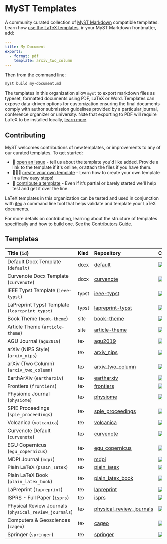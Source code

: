 # MyST Templates

A community curated collection of [MyST Markdown](https://mystmd.org) compatible templates. Learn how [use the LaTeX templates](https://mystmd.org/guide/creating-pdf-documents), in your MyST Markdown frontmatter, add:

```yaml
---
title: My Document
exports:
  - format: pdf
    template: arxiv_two_column
---
```

Then from the command line:

```bash
myst build my-document.md
```

The templates in this organization allow `myst` to export markdown files as typeset, formatted documents using PDF, LaTeX or Word. Templates can expose data-driven options for customization ensuring the final documents comply with author submission guidelines provided by a particular journal, conference organizer or university. Note that exporting to PDF will require LaTeX to be installed locally, [learn more](https://mystmd.org/guide/quickstart-myst-documents).

## Contributing

MyST welcomes contributions of new templates, or improvements to any of our curated templates. To get started:

- 📝 [open an issue](https://github.com/myst-templates/templates/issues) - tell us about the template you'd like added. Provide a link to the template if it's online, or attach the files if you have them.
- 🏋🏽‍♀️ [create your own template](https://mystmd.org/jtex/create-a-latex-template) - Learn how to create your own template in a few easy steps!
- 🤝 [contribute a template](https://mystmd.org/jtex/contribute-a-template) - Even if it's partial or barely started we'll help test and get it over the line.

LaTeX templates in this organization can be tested and used in conjunction with [jtex](https://mystmd.org/jtex) a command line tool that helps validate and template your LaTeX documents.

For more details on contributing, learning about the structure of templates specifically and how to build one. See the [Contributors Guide](https://mystmd.org/jtex/contribute-a-template).

## Templates

| Title (`id`)                                          | Kind  | Repository                                                                             | CI                                                                                                                                                                                            |
| :---------------------------------------------------- | :---- | :------------------------------------------------------------------------------------- | :-------------------------------------------------------------------------------------------------------------------------------------------------------------------------------------------- |
| Default Docx Template (`default`)                     | docx  | [default](https://github.com/myst-templates/docx_default)                              | [![](https://github.com/myst-templates/docx_default/actions/workflows/jtex.yml/badge.svg)](https://github.com/myst-templates/docx_default/actions/workflows/jtex.yml)                         |
| Curvenote Docx Template (`curvenote`)                 | docx  | [curvenote](https://github.com/myst-templates/curvenote_docx)                          | [![](https://github.com/myst-templates/curvenote_docx/actions/workflows/jtex.yml/badge.svg)](https://github.com/myst-templates/curvenote_docx/actions/workflows/jtex.yml)                     |
| IEEE Typst Template (`ieee-typst`)                    | typst | [ieee-typst](https://github.com/myst-templates/ieee-typst-template)                    | [![](https://github.com/myst-templates/ieee-typst-template/actions/workflows/jtex.yml/badge.svg)](https://github.com/myst-templates/ieee-typst-template/actions/workflows/jtex.yml)           |
| LaPreprint Typst Template (`lapreprint-typst`)        | typst | [lapreprint-typst](https://github.com/myst-templates/lapreprint-typst)                 | [![](https://github.com/myst-templates/lapreprint-typst/actions/workflows/jtex.yml/badge.svg)](https://github.com/myst-templates/lapreprint-typst/actions/workflows/jtex.yml)                 |
| Book Theme (`book-theme`)                             | site  | [book-theme](https://github.com/myst-templates/book-theme)                             | [![](https://github.com/myst-templates/book-theme/actions/workflows/jtex.yml/badge.svg)](https://github.com/myst-templates/book-theme/actions/workflows/jtex.yml)                             |
| Article Theme (`article-theme`)                       | site  | [article-theme](https://github.com/myst-templates/article-theme)                       | [![](https://github.com/myst-templates/article-theme/actions/workflows/jtex.yml/badge.svg)](https://github.com/myst-templates/article-theme/actions/workflows/jtex.yml)                       |
| AGU Journal (`agu2019`)                               | tex   | [agu2019](https://github.com/myst-templates/agu2019)                                   | [![](https://github.com/myst-templates/agu2019/actions/workflows/jtex.yml/badge.svg)](https://github.com/myst-templates/agu2019/actions/workflows/jtex.yml)                                   |
| arXiv (NIPS Style) (`arxiv_nips`)                     | tex   | [arxiv_nips](https://github.com/myst-templates/arxiv_nips)                             | [![](https://github.com/myst-templates/arxiv_nips/actions/workflows/jtex.yml/badge.svg)](https://github.com/myst-templates/arxiv_nips/actions/workflows/jtex.yml)                             |
| arXiv (Two Column) (`arxiv_two_column`)               | tex   | [arxiv_two_column](https://github.com/myst-templates/arxiv_two_column)                 | [![](https://github.com/myst-templates/arxiv_two_column/actions/workflows/jtex.yml/badge.svg)](https://github.com/myst-templates/arxiv_two_column/actions/workflows/jtex.yml)                 |
| EarthArXiv (`eartharxiv`)                             | tex   | [eartharxiv](https://github.com/myst-templates/eartharxiv)                             | [![](https://github.com/myst-templates/eartharxiv/actions/workflows/jtex.yml/badge.svg)](https://github.com/myst-templates/eartharxiv/actions/workflows/jtex.yml)                             |
| Frontiers (`frontiers`)                               | tex   | [frontiers](https://github.com/myst-templates/frontiers)                               | [![](https://github.com/myst-templates/frontiers/actions/workflows/jtex.yml/badge.svg)](https://github.com/myst-templates/frontiers/actions/workflows/jtex.yml)                               |
| Physiome Journal (`physiome`)                         | tex   | [physiome](https://github.com/myst-templates/physiome)                                 | [![](https://github.com/myst-templates/physiome/actions/workflows/jtex.yml/badge.svg)](https://github.com/myst-templates/physiome/actions/workflows/jtex.yml)                                 |
| SPIE Proceedings (`spie_proceedings`)                 | tex   | [spie_proceedings](https://github.com/myst-templates/spie_proceedings)                 | [![](https://github.com/myst-templates/spie_proceedings/actions/workflows/jtex.yml/badge.svg)](https://github.com/myst-templates/spie_proceedings/actions/workflows/jtex.yml)                 |
| Volcanica (`volcanica`)                               | tex   | [volcanica](https://github.com/myst-templates/volcanica)                               | [![](https://github.com/myst-templates/volcanica/actions/workflows/jtex.yml/badge.svg)](https://github.com/myst-templates/volcanica/actions/workflows/jtex.yml)                               |
| Curvenote Default (`curvenote`)                       | tex   | [curvenote](https://github.com/myst-templates/curvenote)                               | [![](https://github.com/myst-templates/curvenote/actions/workflows/jtex.yml/badge.svg)](https://github.com/myst-templates/curvenote/actions/workflows/jtex.yml)                               |
| EGU Copernicus (`egu_copernicus`)                     | tex   | [egu_copernicus](https://github.com/myst-templates/egu_copernicus)                     | [![](https://github.com/myst-templates/egu_copernicus/actions/workflows/jtex.yml/badge.svg)](https://github.com/myst-templates/egu_copernicus/actions/workflows/jtex.yml)                     |
| MDPI Journal (`mdpi`)                                 | tex   | [mdpi](https://github.com/myst-templates/mdpi)                                         | [![](https://github.com/myst-templates/mdpi/actions/workflows/jtex.yml/badge.svg)](https://github.com/myst-templates/mdpi/actions/workflows/jtex.yml)                                         |
| Plain LaTeX (`plain_latex`)                           | tex   | [plain_latex](https://github.com/myst-templates/plain_latex)                           | [![](https://github.com/myst-templates/plain_latex/actions/workflows/jtex.yml/badge.svg)](https://github.com/myst-templates/plain_latex/actions/workflows/jtex.yml)                           |
| Plain LaTeX Book (`plain_latex_book`)                 | tex   | [plain_latex_book](https://github.com/myst-templates/plain_latex_book)                 | [![](https://github.com/myst-templates/plain_latex_book/actions/workflows/jtex.yml/badge.svg)](https://github.com/myst-templates/plain_latex_book/actions/workflows/jtex.yml)                 |
| LaPreprint (`lapreprint`)                             | tex   | [lapreprint](https://github.com/myst-templates/lapreprint)                             | [![](https://github.com/myst-templates/lapreprint/actions/workflows/jtex.yml/badge.svg)](https://github.com/myst-templates/lapreprint/actions/workflows/jtex.yml)                             |
| ISPRS - Full Paper (`isprs`)                          | tex   | [isprs](https://github.com/myst-templates/isprs)                                       | [![](https://github.com/myst-templates/isprs/actions/workflows/jtex.yml/badge.svg)](https://github.com/myst-templates/isprs/actions/workflows/jtex.yml)                                       |
| Physical Review Journals (`physical_review_journals`) | tex   | [physical_review_journals](https://github.com/myst-templates/physical_review_journals) | [![](https://github.com/myst-templates/physical_review_journals/actions/workflows/jtex.yml/badge.svg)](https://github.com/myst-templates/physical_review_journals/actions/workflows/jtex.yml) |
| Computers & Geosciences (`cageo`)                     | tex   | [cageo](https://github.com/myst-templates/cageo)                                       | [![](https://github.com/myst-templates/cageo/actions/workflows/jtex.yml/badge.svg)](https://github.com/myst-templates/cageo/actions/workflows/jtex.yml)                                       |
| Springer (`springer`)                                 | tex   | [springer](https://github.com/myst-templates/springer)                                 | [![](https://github.com/myst-templates/springer/actions/workflows/jtex.yml/badge.svg)](https://github.com/myst-templates/springer/actions/workflows/jtex.yml)                                 |
